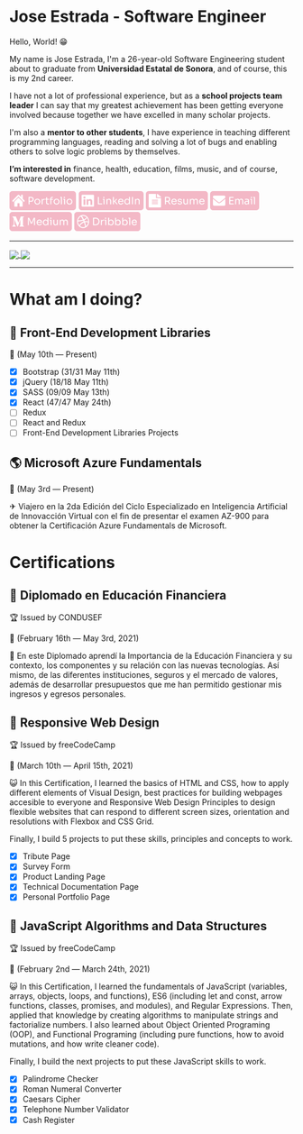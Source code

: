 # Jose Estrada - Software Engineer

Hello, World! 😁

My name is Jose Estrada, I'm a 26-year-old Software Engineering student about to graduate from **Universidad Estatal de Sonora**, and of course, this is my 2nd career.

I have not a lot of professional experience, but as a **school projects team leader** I can say that my greatest achievement has been getting everyone involved because together we have excelled in many scholar projects.

I'm also a **mentor to other students**, I have experience in teaching different programming languages, reading and solving a lot of bugs and enabling others to solve logic problems by themselves.

**I’m interested in** finance, health, education, films, music, and of course, software development.

[![alt text][1.1]][1]
[![alt text][2.1]][2]
[![alt text][3.1]][3]
[![alt text][4.1]][4]
[![alt text][5.1]][5]
[![alt text][6.1]][6]

<hr>

<a href="https://github.com/nadiemedicejose">
  <img align="center" src="https://github-readme-stats.vercel.app/api/top-langs/?username=nadiemedicejose&title_color=F3B8C6&theme=dracula" />
</a>
<a href="https://github.com/nadiemedicejose">
  <img align="center" src="https://github-readme-stats.vercel.app/api?username=nadiemedicejose&title_color=F3B8C6&show_icons=true&count_private=true&theme=dracula" />
</a>

<hr>

# What am I doing?

## 📘 Front-End Development Libraries

📆 (May 10th — Present)

* [x] Bootstrap (31/31 May 11th)
* [x] jQuery (18/18 May 11th)
* [x] SASS (09/09 May 13th)
* [x] React (47/47 May 24th)
* [ ] Redux
* [ ] React and Redux
* [ ] Front-End Development Libraries Projects

## 🌎 Microsoft Azure Fundamentals

📆 (May 3rd — Present)

✈ Viajero en la 2da Edición del Ciclo Especializado en Inteligencia Artificial de Innovacción Virtual con el fin de presentar el examen AZ-900 para obtener la Certificación Azure Fundamentals de Microsoft.

# Certifications

## 📒 Diplomado en Educación Financiera
🏆 Issued by CONDUSEF

📆 (February 16th — May 3rd, 2021)

🤑 En este Diplomado aprendí la Importancia de la Educación Financiera y su contexto, los componentes y su relación con las nuevas tecnologías. Así mismo, de las diferentes instituciones, seguros y el mercado de valores, además de desarrollar presupuestos que me han permitido gestionar mis ingresos y egresos personales.

## 📗 Responsive Web Design
🏆 Issued by freeCodeCamp

📆 (March 10th — April 15th, 2021)

😺 In this Certification, I learned the basics of HTML and CSS, how to apply different elements of Visual Design, best practices for building webpages accesible to everyone and Responsive Web Design Principles to design flexible websites that can respond to different screen sizes, orientation and resolutions with Flexbox and CSS Grid.

Finally, I build 5 projects to put these skills, principles and concepts to work. 

* [x] Tribute Page
* [x] Survey Form
* [x] Product Landing Page
* [x] Technical Documentation Page
* [x] Personal Portfolio Page

## 📕 JavaScript Algorithms and Data Structures
🏆 Issued by freeCodeCamp

📆 (February 2nd — March 24th, 2021)

😺 In this Certification, I learned the fundamentals of JavaScript (variables, arrays, objects, loops, and functions), ES6 (including let and const, arrow functions, classes, promises, and modules), and Regular Expressions. Then, applied that knowledge by creating algorithms to manipulate strings and factorialize numbers. I also learned about Object Oriented Programing (OOP), and Functional Programing (including pure functions, how to avoid mutations, and how write cleaner code).

Finally, I build the next projects to put these JavaScript skills to work.

* [x] Palindrome Checker
* [x] Roman Numeral Converter
* [x] Caesars Cipher
* [x] Telephone Number Validator
* [x] Cash Register

[1.1]: /tags/Portfolio.png "Portfolio icon button"
[2.1]: /tags/LinkedIn.png "LinkedIn icon button"
[3.1]: /tags/Resume.png "Resume icon button"
[4.1]: /tags/Email.png "Email icon button"
[5.1]: /tags/Medium.png "Medium icon button"
[6.1]: /tags/Dribbble.png "Dribble icon button"

[1]: https://nadiemedicejose.web.app
[2]: https://www.linkedin.com/in/nadiemedicejose/
[3]: https://drive.google.com/file/d/1yrHf5Ih6bHfTnGi5nTcJVWxMQnFs4TlA/view
[4]: mailto:joseg.estrada94@gmail.com
[5]: https://nadiemedicejose.medium.com
[6]: https://dribbble.com/nadiemedicejose
